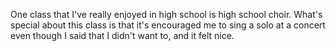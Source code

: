 One class that I've really enjoyed in high school is high school choir.
What's special about this class is that it's encouraged me to sing a solo at a concert even though I said that I didn't want to, and it felt nice.